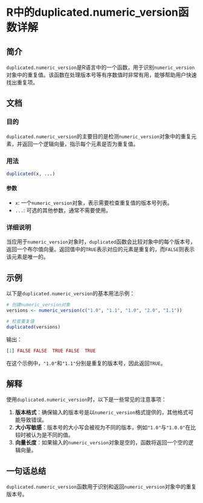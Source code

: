 <!--
Meta Description: # R中的duplicated.numeric_version函数详解 ## 简介 `duplicated.numeric_version`是R语言中的一个函数，用于识别`numeric_version`对象中的重复值。该函数在处理版本号等有序数值时非常有用，能够帮助用户快速找出重复项。 ## 文档...
Meta Keywords: numeric_version, duplicated, true, false, versions
-->

# R中的duplicated.numeric_version函数详解

## 简介
`duplicated.numeric_version`是R语言中的一个函数，用于识别`numeric_version`对象中的重复值。该函数在处理版本号等有序数值时非常有用，能够帮助用户快速找出重复项。

## 文档
### 目的
`duplicated.numeric_version`的主要目的是检测`numeric_version`对象中的重复元素，并返回一个逻辑向量，指示每个元素是否为重复值。

### 用法
```R
duplicated(x, ...)
```
#### 参数
- `x`: 一个`numeric_version`对象，表示需要检查重复值的版本号列表。
- `...`: 可选的其他参数，通常不需要使用。

### 详细说明
当应用于`numeric_version`对象时，`duplicated`函数会比较对象中的每个版本号，返回一个布尔值向量。返回值中的`TRUE`表示对应的元素是重复的，而`FALSE`则表示该元素是唯一的。

## 示例
以下是`duplicated.numeric_version`的基本用法示例：

```R
# 创建numeric_version对象
versions <- numeric_version(c("1.0", "1.1", "1.0", "2.0", "1.1"))

# 检查重复值
duplicated(versions)
```
输出：
```R
[1] FALSE FALSE  TRUE FALSE  TRUE
```
在这个示例中，`"1.0"`和`"1.1"`分别是重复的版本号，因此返回`TRUE`。

## 解释
使用`duplicated.numeric_version`时，以下是一些常见的注意事项：

1. **版本格式**：确保输入的版本号是以`numeric_version`格式提供的，其他格式可能导致错误。
2. **大小写敏感**：版本号的大小写会被视为不同的版本，例如`"1.0"`与`"1.0.0"`在比较时被认为是不同的值。
3. **向量长度**：如果输入的`numeric_version`对象是空的，函数将返回一个空的逻辑向量。

## 一句话总结
`duplicated.numeric_version`函数用于识别和返回`numeric_version`对象中的重复版本号。